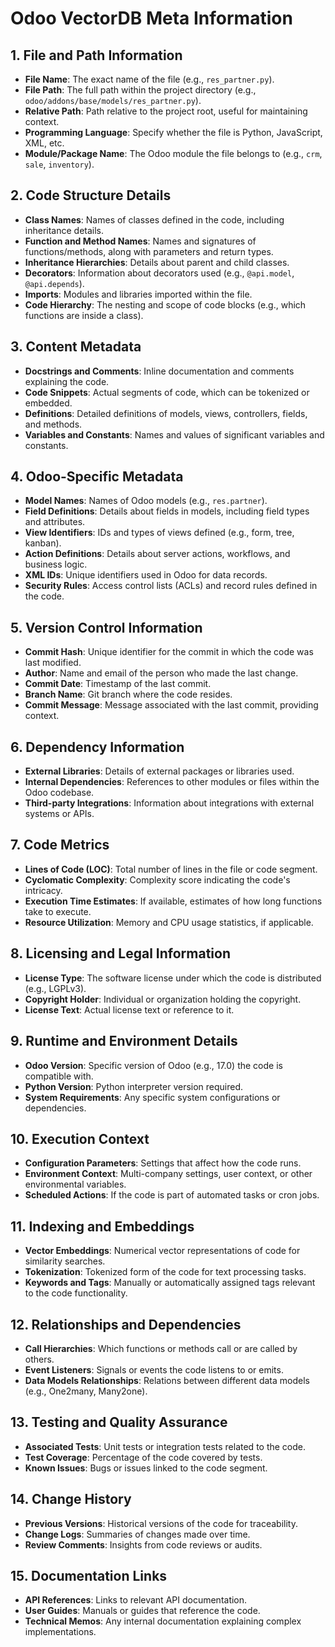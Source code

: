 # Odoo VectorDB Meta Information

## 1. File and Path Information

- **File Name**: The exact name of the file (e.g., `res_partner.py`).
- **File Path**: The full path within the project directory (e.g., `odoo/addons/base/models/res_partner.py`).
- **Relative Path**: Path relative to the project root, useful for maintaining context.
- **Programming Language**: Specify whether the file is Python, JavaScript, XML, etc.
- **Module/Package Name**: The Odoo module the file belongs to (e.g., `crm`, `sale`, `inventory`).

## 2. Code Structure Details

- **Class Names**: Names of classes defined in the code, including inheritance details.
- **Function and Method Names**: Names and signatures of functions/methods, along with parameters and return types.
- **Inheritance Hierarchies**: Details about parent and child classes.
- **Decorators**: Information about decorators used (e.g., `@api.model`, `@api.depends`).
- **Imports**: Modules and libraries imported within the file.
- **Code Hierarchy**: The nesting and scope of code blocks (e.g., which functions are inside a class).

## 3. Content Metadata

- **Docstrings and Comments**: Inline documentation and comments explaining the code.
- **Code Snippets**: Actual segments of code, which can be tokenized or embedded.
- **Definitions**: Detailed definitions of models, views, controllers, fields, and methods.
- **Variables and Constants**: Names and values of significant variables and constants.

## 4. Odoo-Specific Metadata

- **Model Names**: Names of Odoo models (e.g., `res.partner`).
- **Field Definitions**: Details about fields in models, including field types and attributes.
- **View Identifiers**: IDs and types of views defined (e.g., form, tree, kanban).
- **Action Definitions**: Details about server actions, workflows, and business logic.
- **XML IDs**: Unique identifiers used in Odoo for data records.
- **Security Rules**: Access control lists (ACLs) and record rules defined in the code.

## 5. Version Control Information

- **Commit Hash**: Unique identifier for the commit in which the code was last modified.
- **Author**: Name and email of the person who made the last change.
- **Commit Date**: Timestamp of the last commit.
- **Branch Name**: Git branch where the code resides.
- **Commit Message**: Message associated with the last commit, providing context.

## 6. Dependency Information

- **External Libraries**: Details of external packages or libraries used.
- **Internal Dependencies**: References to other modules or files within the Odoo codebase.
- **Third-party Integrations**: Information about integrations with external systems or APIs.

## 7. Code Metrics

- **Lines of Code (LOC)**: Total number of lines in the file or code segment.
- **Cyclomatic Complexity**: Complexity score indicating the code's intricacy.
- **Execution Time Estimates**: If available, estimates of how long functions take to execute.
- **Resource Utilization**: Memory and CPU usage statistics, if applicable.

## 8. Licensing and Legal Information

- **License Type**: The software license under which the code is distributed (e.g., LGPLv3).
- **Copyright Holder**: Individual or organization holding the copyright.
- **License Text**: Actual license text or reference to it.

## 9. Runtime and Environment Details

- **Odoo Version**: Specific version of Odoo (e.g., 17.0) the code is compatible with.
- **Python Version**: Python interpreter version required.
- **System Requirements**: Any specific system configurations or dependencies.

## 10. Execution Context

- **Configuration Parameters**: Settings that affect how the code runs.
- **Environment Context**: Multi-company settings, user context, or other environmental variables.
- **Scheduled Actions**: If the code is part of automated tasks or cron jobs.

## 11. Indexing and Embeddings

- **Vector Embeddings**: Numerical vector representations of code for similarity searches.
- **Tokenization**: Tokenized form of the code for text processing tasks.
- **Keywords and Tags**: Manually or automatically assigned tags relevant to the code functionality.

## 12. Relationships and Dependencies

- **Call Hierarchies**: Which functions or methods call or are called by others.
- **Event Listeners**: Signals or events the code listens to or emits.
- **Data Models Relationships**: Relations between different data models (e.g., One2many, Many2one).

## 13. Testing and Quality Assurance

- **Associated Tests**: Unit tests or integration tests related to the code.
- **Test Coverage**: Percentage of the code covered by tests.
- **Known Issues**: Bugs or issues linked to the code segment.

## 14. Change History

- **Previous Versions**: Historical versions of the code for traceability.
- **Change Logs**: Summaries of changes made over time.
- **Review Comments**: Insights from code reviews or audits.

## 15. Documentation Links

- **API References**: Links to relevant API documentation.
- **User Guides**: Manuals or guides that reference the code.
- **Technical Memos**: Any internal documentation explaining complex implementations.
